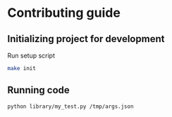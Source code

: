# Contributing guide

## Initializing project for development

Run setup script

```bash
make init
```

## Running code

```
python library/my_test.py /tmp/args.json
```